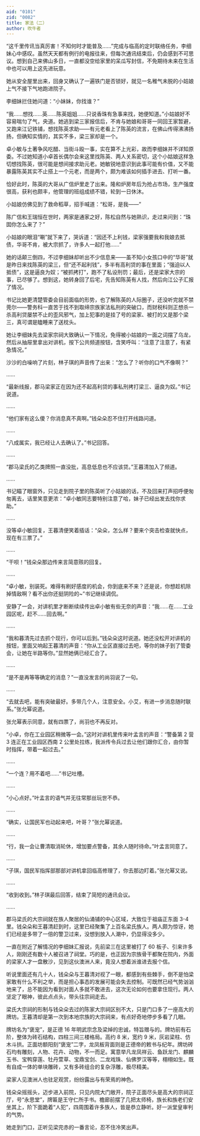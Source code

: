 ```yaml
---
aid: "0101"
zid: "0082"
title: 家法（二）
author: 吹牛者
---
```


“这千里传讯当真厉害！不知何时才能普及……”完成与临高的定时联络任务，李细妹心中感叹。虽然天天都有例行的电报往来，但每次通讯结束后，仍会感到不可思议。想到自己来佛山多日，一直都没空给家里的呆瓜写封信，不免期待未来在生活中也可以用上这先进玩意。



她从安全屋里出来，回身又确认了一遍铁门是否锁好，就见一名稚气未脱的小姑娘上气不接下气地跑进院子。



李细妹拦住她问道：“小妹妹，你找谁？”



“我……想找……英……陈英姐姐……只说香珠有急事来找，她便知道。”小姑娘好不容易喘匀了气，央道。她逃到梁三家报信后，不肯与她娘和哥哥一同回王家暂避，又跑来江记铁铺，想找陈英求助——有元老看上了陈英的流言，在佛山传得沸沸扬扬，但确知实情的，其实不多，梁三家却是一个。



卓小敏与土著争风吃醋、当街斗殴一事，实在算不上光彩，故而李细妹并不详知原委。不过她知道小卓首长偶尔会来这里找陈英、两人关系密切，这个小姑娘这样急切想找陈英，很可能是想间接求助元老。她敏锐地意识到此事可能有价值，又不能暴露陈英其实不止搭上一个元老，而是两个，颇为难该如何插手进去、打听一番。



恰好此时，陈英的大哥从广信炉里走了出来。隆和炉房年后为抢占市场，生产强度很高，获利也颇丰，他管理的班组成绩不错，轮到一日休沐。



小姑娘仿佛见到了救命稻草，招手喊道：“松哥，是我——”



陈广信和王瑞恒在世时，两家是通家之好，陈松自然与她熟识，走过来问到：“珠囡你怎么来了？”



小姑娘的眼泪“唰”就下来了，哭诉道：“因还不上利钱，梁家强要我和我娘去抵债，华哥不肯，被大宗抓了，许多人一起打他……”



她的话颠三倒四，不过李细妹却听出不少信息来——虽不知小女孩口中的“华哥”就是昨日来找陈英的梁三，但“还不起利钱”，多半有高利贷的事在里面；“强迫以人抵债”，这是逼良为奴；“被抓拷打”，跑不了私设刑罚；最后，还是梁家大宗的事，已尽够了。想到这，她转身回了后宅，先告知陈英有人找，然后向江公子汇报了情况。



书记比她更清楚管委会目前面临的形势，也了解陈英的人际圈子，还没听完就不禁莞尔——警务科一直苦于找不到取缔宗族家法私刑的突破口，而财税科则正想杀一杀高利贷屡禁不止的歪风邪气，加上犯事的是挂了号的梁家、被打的又是那个梁三，真可谓是瞌睡来了送枕头。



她让李细妹先去梁家宗祠大致确认一下情况，免得被小姑娘的一面之词摆了乌龙，然后从抽屉里拿出对讲机，按下公共频道按钮，含笑呼叫：“注意了注意了，有紧急情况。”



沙沙的白噪响了片刻，林子琪的声音传了出来：“怎么了？听你的口气不像啊？”

……

“最新线报，郡马梁家正在因为还不起高利贷的事私刑拷打梁三、逼良为奴。”书记说道。

……

“他们家有这么傻？你消息真不真啊。”钱朵朵忍不住打开线路问道。

……

“八成属实，我已经让人去确认了。”书记回答。

……

“郡马梁氏的乙类牌照一直没批，高息低息也不应该贷。”王暮清加入了频道。

……

书记瞄了眼窗外，只见走到院子里的陈英听了小姑娘的话，不及回来打声招呼便匆匆离去，话里笑意更浓：“卓小敏同志要特别注意了哈，妹子已经出发去找你求助。”

……

没等卓小敏回复，王暮清便笑着插话：“朵朵，怎么样？要来个突击检查就快点，现在有三票了。”

……

“干呗！”钱朵朵那边传来言简意赅的回复。

……

“卓小敏，别装死。难得有刷好感度的机会，你到底来不来？还是说，你想趁机除掉情敌啊？看不出你还挺阴险的~”书记继续调侃。



安静了一会，对讲机里才断断续续传出卓小敏有些无奈的声音：“我……在……工业园区呢，赶不……回去啊。”

……

“我和暮清先过去抓个现行，你可以后到。”钱朵朵这时说道。她还没松开对讲机的按钮，里面又响起王暮清的声音：“你从工业区直接过去吧，等你的妹子到了管委会，让她在半路等你。”显然她俩已经汇合了。

……

“是不是再等等确定的消息？”一直没发言的尚羽说了一句。

……

“去就去吧，能有突破最好。多带几个人，注意安全。小艾，有进一步消息随时联系。”张允幂说道。



张允幂表示同意，就有四票了，尚羽也不再反对。



“小卓，你在工业园区稍微等一会。”这时对讲机里传来叶孟言的声音：“警备第 2 营 3 连正在工业园区西南 2 公里处拉练，我派传令兵过去让他们跟你汇合，由你暂时指挥，带着一起过去。”

……

“一个连？用不着吧……”书记吐槽。

……

“小心点好。”叶孟言的语气并无往常那丝玩世不恭。

……

“确实，让国民军也动起来吧，叶哥？”张允幂说道。

……

“行，我一会让曹清取消轮休，增加要点警备，其余人随时待命。”叶孟言同意了。

……

“子琪，国民军指挥部那部对讲机拿回临高修理了，你去那边盯着。”张允幂又说。

……

“收到收到。”林子琪最后回答，结束了简短的通讯会议。



……



郡马梁氏的大宗祠就在族人聚居的仙涌铺的中心区域，大致位于祖庙正东面 3-4 里。钱朵朵和王暮清赶到时，这里已经聚集了上百名梁氏族人。两人颇为惊讶，她们已经是多带了一倍的警卫过来，没想到放入人潮中，仍显得没多少。



一直在附近了解情况的李细妹汇报说，先前梁三在这里被打了 60 板子、引来许多人，刚刚还有数十人被召进了祠堂。巧的是，也正因为宗族骨干都聚在院内，外面的梁家人才一盘散沙，见到这伙澳洲人来，竟没人想着派谁进去报个信。



听说里面还有几十人，钱朵朵与王暮清对视了一眼，都感到有些棘手，倒不是怕梁家敢有什么不利之举，而是担心事态的发展可能会失去控制。可既然已经气势汹汹地来了，总不能因为看到对面人多就不敢进去，这次无论如何也要拿住现行。两人坚定了眼神，彼此点点头，带头往宗祠走去。



梁氏大宗祠的形制与钱朵朵去过的陈家大宗祠区别不大，只是门口多了一座高大的牌坊。王暮清却是第一次到本地宗族的大宗祠来，有点好奇地停步多看了几眼。



牌坊名为“褒宠”，是正德 16 年明武宗念及梁焯的忠诚，特旨赠与的。牌坊前有石阶，整体为砖石结构，四柱三间三楼格局。高约 8 米，宽约 9 米，灰岩梁柱、仿木斗拱。正面坊额阳刻“褒宠”二字，龙凤板背面则是正德帝的敕书与纪年。牌坊砖石均有雕刻，人物、花卉、动物，不一而足。寓意举凡龙凤祥云、鱼跃龙门、麒麟玉书、宝鸭穿莲、牡丹萱草、宝鼎宝剑、二龙戏珠、仙佛罗汉等等，栩栩如生。既有自成一体的单块雕砖，又有多砖组合的复杂浮雕，极尽精美。



梁家人见澳洲人也驻足观赏，纷纷露出与有荣焉的神色。



钱朵朵摇摇头，迈步进入前院，只见内院大门敞开，院子正面尽头是高大的宗祠正厅，号“永思堂”，牌匾是王守仁所手书。檐廊前摆了几把太师椅，族长和族老们安坐其上，阶下面跪着“人犯”，四周围着许多族人，皆是恭立静听。好一派堂皇审判的气势。



她走到门口，正听见梁完赤的一番言论，忍不住冷笑出声。


